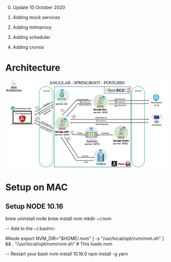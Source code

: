 0. Update 10 October 2020

2. Adding mock services

3. Adding mitmproxy

4. Adding scheduler

5. Adding cronos

# Architecture

![alt text](https://github.com/SherlockFer/garage2/blob/main/garage-architecture_v2.png)

# Setup on MAC

## Setup NODE 10.16

brew uninstall node
brew install nvm
mkdir ~/.nvm

-- Add to the ~/.bashrc:

#Node
export NVM_DIR="$HOME/.nvm"
[ -s "/usr/local/opt/nvm/nvm.sh" ] && . "/usr/local/opt/nvm/nvm.sh"  # This loads nvm

-- Restart your bash
nvm install 10.16.0
npm install -g yarn



